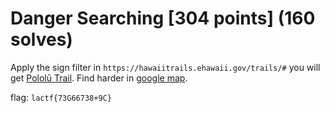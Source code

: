 # Danger Searching [304 points] (160 solves)
Apply the sign filter in `https://hawaiitrails.ehawaii.gov/trails/#` you will get [Pololū Trail](https://hawaiitrails.ehawaii.gov/trails/#/trail/polol-trail/9). Find harder in [google map](https://maps.app.goo.gl/ZJkeZPVK6TXBFMDd7).

flag: `lactf{73G66738+9C}`